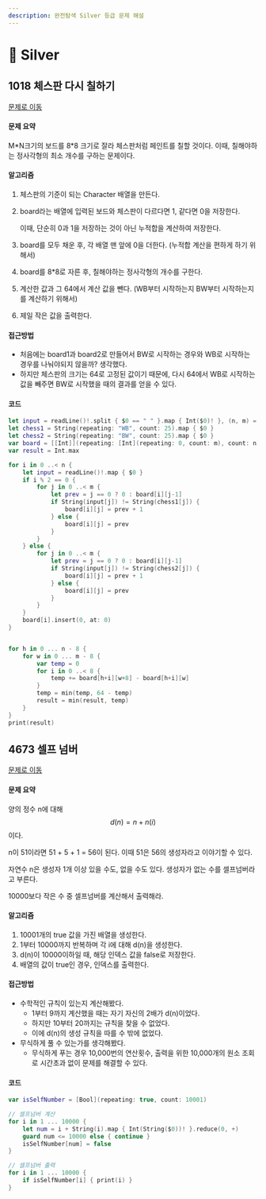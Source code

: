 ```yaml
---
description: 완전탐색 Silver 등급 문제 해설
---
```


# 🥈 Silver



## 1018 체스판 다시 칠하기

[문제로 이동](https://www.acmicpc.net/problem/1018)

#### 문제 요약

M\*N크기의 보드를 8\*8 크기로 잘라 체스판처럼 페인트를 칠할 것이다. 이때, 칠해야하는 정사각형의 최소 개수를 구하는 문제이다.

#### 알고리즘

1. 체스판의 기준이 되는 Character 배열을 만든다.
2.  board라는 배열에 입력된 보드와 체스판이 다르다면 1, 같다면 0을 저장한다.

    이때, 단순히 0과 1을 저장하는 것이 아닌 누적합을 계산하여 저장한다.
3. board를 모두 채운 후, 각 배열 맨 앞에 0을 더한다. (누적합 계산을 편하게 하기 위해서)
4. board를 8\*8로 자른 후, 칠해야하는 정사각형의 개수를 구한다.
5. 계산한 값과 그 64에서 계산 값을 뺀다. (WB부터 시작하는지 BW부터 시작하는지를 계산하기 위해서)
6. 제일 작은 값을 출력한다.

#### 접근방법

* 처음에는 board1과 board2로 만들어서 BW로 시작하는 경우와 WB로 시작하는 경우를 나눠야되지 않을까? 생각했다.
* 하지만 체스판의 크기는 64로 고정된 값이기 때문에, 다시 64에서 WB로 시작하는 값을 빼주면 BW로 시작했을 때의 결과를 얻을 수 있다.

#### 코드

```swift
let input = readLine()!.split { $0 == " " }.map { Int($0)! }, (n, m) = (input[0], input[1])
let chess1 = String(repeating: "WB", count: 25).map { $0 }
let chess2 = String(repeating: "BW", count: 25).map { $0 }
var board = [[Int]](repeating: [Int](repeating: 0, count: m), count: n)
var result = Int.max

for i in 0 ..< n {
    let input = readLine()!.map { $0 }
    if i % 2 == 0 {
        for j in 0 ..< m {
            let prev = j == 0 ? 0 : board[i][j-1]
            if String(input[j]) != String(chess1[j]) {
                board[i][j] = prev + 1
            } else {
                board[i][j] = prev
            }
        }
    } else {
        for j in 0 ..< m {
            let prev = j == 0 ? 0 : board[i][j-1]
            if String(input[j]) != String(chess2[j]) {
                board[i][j] = prev + 1
            } else {
                board[i][j] = prev
            }
        }
    }
    board[i].insert(0, at: 0)
}


for h in 0 ... n - 8 {
    for w in 0 ... m - 8 {
        var temp = 0
        for i in 0 ..< 8 {
            temp += board[h+i][w+8] - board[h+i][w]
        }
        temp = min(temp, 64 - temp)
        result = min(result, temp)
    }
}
print(result)
```

## 4673 셀프 넘버

[문제로 이동](https://www.acmicpc.net/problem/4673)

#### 문제 요약

양의 정수 n에 대해 $$d(n) = n + n (i)$$이다.

n이 51이라면 51 + 5 + 1 = 56이 된다. 이때 51은 56의 생성자라고 이야기할 수 있다.

자연수 n은 생성자 1개 이상 있을 수도, 없을 수도 있다. 생성자가 없는 수를 셀프넘버라고 부른다.

10000보다 작은 수 중 셀프넘버를 계산해서 출력해라.

#### 알고리즘

1. 10001개의 true 값을 가진 배열을 생성한다.
2. 1부터 10000까지 반복하며 각 i에 대해 d(n)을 생성한다.
3. d(n)이 10000이하일 때, 해당 인덱스 값을 false로 저장한다.
4. 배열의 값이 true인 경우, 인덱스를 출력한다.

#### 접근방법

* 수학적인 규칙이 있는지 계산해봤다.
  * 1부터 9까지 계산했을 때는 자기 자신의 2배가 d(n)이었다.
  * 하지만 10부터 20까지는 규칙을 찾을 수 없었다.
  * 이에 d(n)의 생성 규칙을 따를 수 밖에 없었다.
* 무식하게 풀 수 있는가를 생각해봤다.
  * 무식하게 푸는 경우 10,000번의 연산횟수, 출력을 위한 10,000개의 원소 조회로 시간초과 없이 문제를 해결할 수 있다.

#### 코드

```swift
var isSelfNumber = [Bool](repeating: true, count: 10001)

// 셀프넘버 계산
for i in 1 ... 10000 {
    let num = i + String(i).map { Int(String($0))! }.reduce(0, +)
    guard num <= 10000 else { continue }
    isSelfNumber[num] = false
}

// 셀프넘버 출력
for i in 1 ... 10000 {
    if isSelfNumber[i] { print(i) }
}

```
